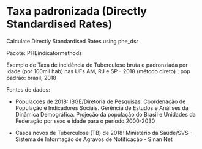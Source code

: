 # Taxa padronizada (Directly Standardised Rates)

Calculate Directly Standardised Rates using phe_dsr 

Pacote: PHEindicatormethods

Exemplo de Taxa de incidência de Tuberculose bruta e padronziada por idade (por 100mil hab) nas UFs AM, RJ e SP - 2018 (método direto) ; pop padrão: brasil, 2018

Fontes de dados:
  
 - Populacoes de 2018: IBGE/Diretoria de Pesquisas. Coordenação de População e Indicadores Sociais. Gerência de Estudos e Análises da Dinâmica Demográfica.
Projeção da população do Brasil e Unidades da Federação por sexo e idade para o período 2000-2030

- Casos novos de Tuberculose (TB) de 2018: Ministério da Saúde/SVS - Sistema de Informação de Agravos de Notificação - Sinan Net
